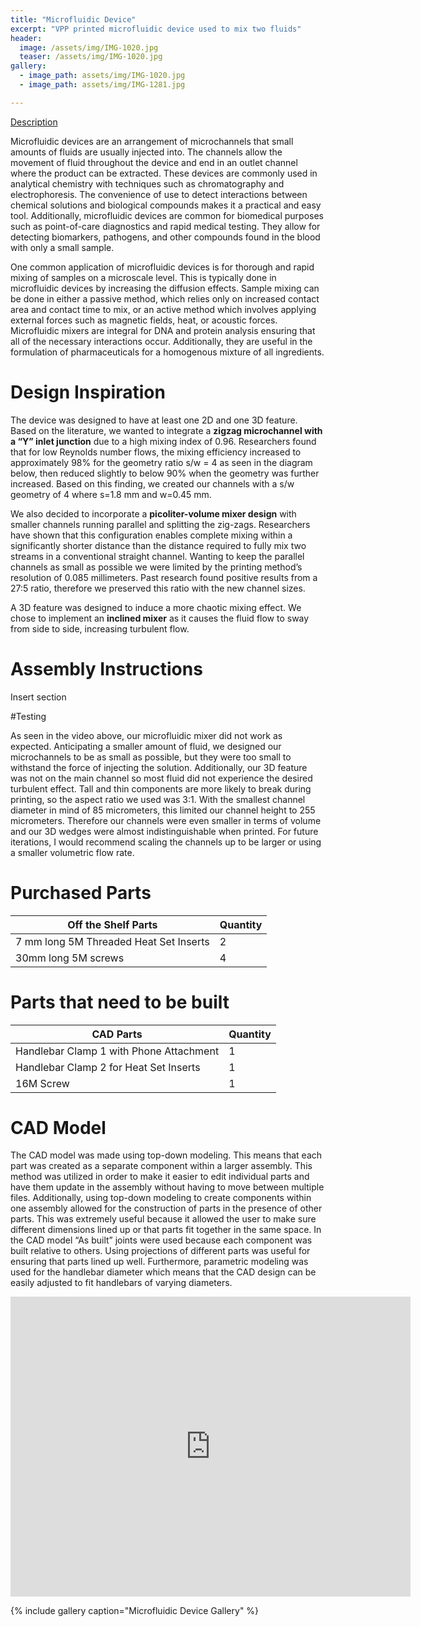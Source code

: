 ```yaml
---
title: "Microfluidic Device"
excerpt: "VPP printed microfluidic device used to mix two fluids"
header:
  image: /assets/img/IMG-1020.jpg
  teaser: /assets/img/IMG-1020.jpg
gallery:
  - image_path: assets/img/IMG-1020.jpg
  - image_path: assets/img/IMG-1281.jpg

---
```


<ins>Description</ins>

Microfluidic devices are an arrangement of microchannels that small amounts of fluids are usually injected into. The channels allow the movement of fluid throughout the device and end in an outlet channel where the product can be extracted. These devices are commonly used in analytical chemistry with techniques such as chromatography and electrophoresis. The convenience of use to detect interactions between chemical solutions and biological compounds makes it a practical and easy tool. Additionally, microfluidic devices are common for biomedical purposes such as point-of-care diagnostics and rapid medical testing. They allow for detecting biomarkers, pathogens, and other compounds found in the blood with only a small sample. 

One common application of microfluidic devices is for thorough and rapid mixing of samples on a microscale level. This is typically done in microfluidic devices by increasing the diffusion effects. Sample mixing can be done in either a passive method, which relies only on increased contact area and contact time to mix, or an active method which involves applying external forces such as magnetic fields, heat, or acoustic forces. Microfluidic mixers are integral for DNA and protein analysis ensuring that all of the necessary interactions occur. Additionally, they are useful in the formulation of pharmaceuticals for a homogenous mixture of all ingredients. 

# Design Inspiration
The device was designed to have at least one 2D and one 3D feature. Based on the literature, we wanted to integrate a **zigzag microchannel with a “Y” inlet junction** due to a high mixing index of 0.96. Researchers found that for low Reynolds number flows, the mixing efficiency increased to approximately 98% for the geometry ratio s/w = 4 as seen in the diagram below, then reduced slightly to below 90% when the geometry was further increased. Based on this finding, we created our channels with a s/w geometry of 4 where s=1.8 mm and w=0.45 mm. 

We also decided to incorporate a **picoliter-volume mixer design** with smaller channels running parallel and splitting the zig-zags. Researchers have shown that this configuration enables complete mixing within a significantly shorter distance than the distance required to fully mix two streams in a conventional straight channel. Wanting to keep the parallel channels as small as possible we were limited by the printing method’s resolution of 0.085 millimeters. Past research found positive results from a 27:5 ratio, therefore we preserved this ratio with the new channel sizes.

A 3D feature was designed to induce a more chaotic mixing effect. We chose to implement an **inclined mixer** as it causes the fluid flow to sway from side to side, increasing turbulent flow.

# Assembly Instructions
Insert section 

#Testing

As seen in the video above, our microfluidic mixer did not work as expected. Anticipating a smaller amount of fluid, we designed our microchannels to be as small as possible, but they were too small to withstand the force of injecting the solution. Additionally, our 3D feature was not on the main channel so most fluid did not experience the desired turbulent effect. Tall and thin components are more likely to break during printing, so the aspect ratio we used was 3:1. With the smallest channel diameter in mind of 85 micrometers, this limited our channel height to 255 micrometers. Therefore our channels were even smaller in terms of volume and our 3D wedges were almost indistinguishable when printed. For future iterations, I would recommend scaling the channels up to be larger or using a smaller volumetric flow rate.


# Purchased Parts 

| Off the Shelf Parts  | Quantity  | 
| ------------- | ------------- | 
| 7 mm long 5M Threaded Heat Set Inserts | 2  | 
| 30mm long 5M screws  | 4  | 

# Parts that need to be built

| CAD Parts  | Quantity  | 
| ------------- | ------------- | 
| Handlebar Clamp 1 with Phone Attachment  | 1  | 
| Handlebar Clamp 2 for Heat Set Inserts| 1  | 
| 16M Screw  | 1  | 

# CAD Model
The CAD model was made using top-down modeling. This means that each part was created as a separate component within a larger assembly. This method was utilized in order to make it easier to edit individual parts and have them update in the assembly without having to move between multiple files. Additionally, using top-down modeling to create components within one assembly allowed for the construction of parts in the presence of other parts. This was extremely useful because it allowed the user to make sure different dimensions lined up or that parts fit together in the same space. In the CAD model “As built” joints were used because each component was built relative to others. Using projections of different parts was useful for ensuring that parts lined up well. Furthermore, parametric modeling was used for the handlebar diameter which means that the CAD design can be easily adjusted to fit handlebars of varying diameters.

<iframe src="https://vanderbilt643.autodesk360.com/shares/public/SH512d4QTec90decfa6eea03d13de859ed90?mode=embed" width="640" height="480" allowfullscreen="true" webkitallowfullscreen="true" mozallowfullscreen="true"  frameborder="0"></iframe>



{% include gallery caption="Microfluidic Device Gallery" %}

